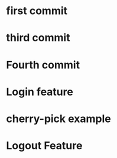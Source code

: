 

# first commit

# third commit

# Fourth commit

# Login feature

# cherry-pick example

# Logout Feature
